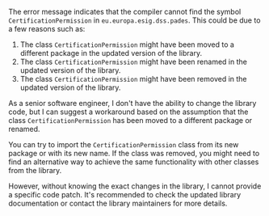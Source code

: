 The error message indicates that the compiler cannot find the symbol `CertificationPermission` in `eu.europa.esig.dss.pades`. This could be due to a few reasons such as:

1. The class `CertificationPermission` might have been moved to a different package in the updated version of the library.
2. The class `CertificationPermission` might have been renamed in the updated version of the library.
3. The class `CertificationPermission` might have been removed in the updated version of the library.

As a senior software engineer, I don't have the ability to change the library code, but I can suggest a workaround based on the assumption that the class `CertificationPermission` has been moved to a different package or renamed. 

You can try to import the `CertificationPermission` class from its new package or with its new name. If the class was removed, you might need to find an alternative way to achieve the same functionality with other classes from the library.

However, without knowing the exact changes in the library, I cannot provide a specific code patch. It's recommended to check the updated library documentation or contact the library maintainers for more details.